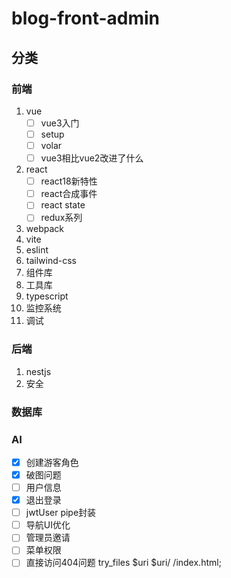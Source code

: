 # blog-front-admin

## 分类

### 前端

1. vue
   - [ ] vue3入门
   - [ ] setup
   - [ ] volar
   - [ ] vue3相比vue2改进了什么
2. react
   - [ ] react18新特性
   - [ ] react合成事件
   - [ ] react state
   - [ ] redux系列
3. webpack
4. vite
5. eslint
6. tailwind-css
7. 组件库
8. 工具库
9. typescript
10. 监控系统
11. 调试

### 后端

1. nestjs
2. 安全

### 数据库

### AI

- [x] 创建游客角色
- [x] 破图问题
- [ ] 用户信息
- [x] 退出登录
- [ ] jwtUser pipe封装
- [ ] 导航UI优化
- [ ] 管理员邀请
- [ ] 菜单权限
- [ ] 直接访问404问题
      try_files $uri $uri/ /index.html;
